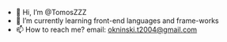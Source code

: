 - 👋 Hi, I’m @TomosZZZ
- 🌱 I’m currently learning front-end languages and frame-works 
- 📫 How to reach me? email: okninski.t2004@gmail.com

<!---
TomosZZZ/TomosZZZ is a ✨ special ✨ repository because its `README.md` (this file) appears on your GitHub profile.
You can click the Preview link to take a look at your changes.
--->
